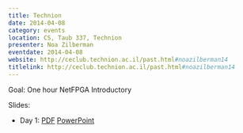 ```yaml
---
title: Technion
date: 2014-04-08
category: events
location: CS, Taub 337, Technion
presenter: Noa Zilberman
eventdate: 2014-04-08
website: http://ceclub.technion.ac.il/past.html#noazilberman14
titlelink: http://ceclub.technion.ac.il/past.html#noazilberman14
---
```


Goal: One hour NetFPGA Introductory

Slides:
- Day 1: [PDF](http://www.cl.cam.ac.uk/~nz247/talks/netfpga-short-talk-2014_Technion.pdf) [PowerPoint](http://www.cl.cam.ac.uk/~nz247/talks/netfpga-short-talk-2014_Technion.pptx)
